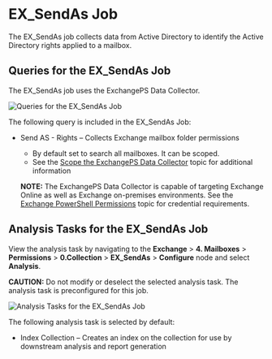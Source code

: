 # EX_SendAs Job

The EX_SendAs job collects data from Active Directory to identify the Active Directory rights
applied to a mailbox.

## Queries for the EX_SendAs Job

The EX_SendAs job uses the ExchangePS Data Collector.

![Queries for the EX_SendAs Job](/img/product_docs/accessanalyzer/12.0/solutions/exchange/mailboxes/permissions/collection/sendasquery.webp)

The following query is included in the EX_SendAs Job:

- Send AS - Rights – Collects Exchange mailbox folder permissions

    - By default set to search all mailboxes. It can be scoped.
    - See the
      [Scope the ExchangePS Data Collector](/docs/accessanalyzer/12.0/solutions/exchange/casmetrics/ex_aspolicies.md#scope-the-exchangeps-data-collector)
      topic for additional information

    **NOTE:** The ExchangePS Data Collector is capable of targeting Exchange Online as well as
    Exchange on-premises environments. See the
    [Exchange PowerShell Permissions](/docs/accessanalyzer/12.0/requirements/solutions/exchange/powershell.md)
    topic for credential requirements.

## Analysis Tasks for the EX_SendAs Job

View the analysis task by navigating to the **Exchange** > **4. Mailboxes** > **Permissions** >
**0.Collection** > **EX_SendAs** > **Configure** node and select **Analysis**.

**CAUTION:** Do not modify or deselect the selected analysis task. The analysis task is
preconfigured for this job.

![Analysis Tasks for the EX_SendAs Job](/img/product_docs/accessanalyzer/12.0/solutions/exchange/mailboxes/permissions/collection/sendasanalysis.webp)

The following analysis task is selected by default:

- Index Collection – Creates an index on the collection for use by downstream analysis and report
  generation
